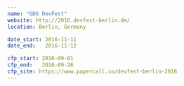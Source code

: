 ```yaml
---
name: "GDG DevFest"
website: http://2016.devfest-berlin.de/
location: Berlin, Germany

date_start: 2016-11-11
date_end:   2016-11-12

cfp_start: 2016-09-01
cfp_end:   2016-09-26
cfp_site: https://www.papercall.io/devfest-berlin-2016
---
```

